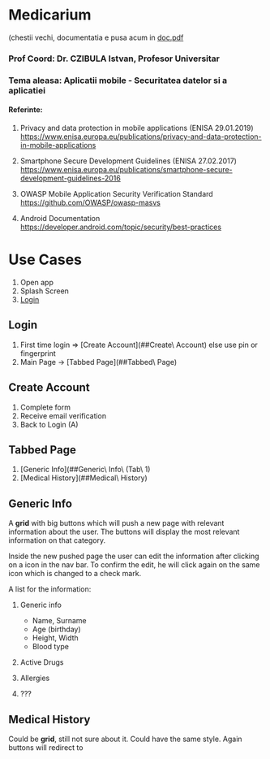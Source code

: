 # Medicarium

(chestii vechi, documentatia e pusa acum in [doc.pdf](https://github.com/GhimpuLucianEduard/Medicarium/blob/master/Docs/doc.pdf)

### Prof Coord: Dr. CZIBULA Istvan, Profesor Universitar

### Tema aleasa: Aplicatii mobile - Securitatea datelor si a aplicatiei

#### Referinte: 

1. Privacy and data protection in mobile applications (ENISA 29.01.2019) 
https://www.enisa.europa.eu/publications/privacy-and-data-protection-in-mobile-applications

2. Smartphone Secure Development Guidelines (ENISA 27.02.2017) 
https://www.enisa.europa.eu/publications/smartphone-secure-development-guidelines-2016

3. OWASP Mobile Application Security Verification Standard  
https://github.com/OWASP/owasp-masvs

4. Android Documentation 
https://developer.android.com/topic/security/best-practices


# Use Cases

1. Open app
2. Splash Screen
3. [Login](##Login) 


## Login

1. First time login => [Create Account](##Create\ Account) else use pin or fingerprint
2. Main Page -> [Tabbed Page](##Tabbed\ Page)

## Create Account

1. Complete form
2. Receive email verification
3. Back to Login (A)

## Tabbed Page

1. [Generic Info](##Generic\ Info\ \(Tab\ 1)
2. [Medical History](##Medical\ History)

## Generic Info

A **grid** with big buttons which will push a new page with relevant information about the user. The buttons will display the most relevant information on that category.

Inside the new pushed page the user can edit the information after clicking on a icon in the nav bar. To confirm the edit, he will click again on the same icon which is changed to a check mark.

A list for the information:

1. Generic info 
   * Name, Surname
   * Age (birthday)
   * Height, Width 
   * Blood type

2. Active Drugs
3. Allergies 
4. ???

 ## Medical History

 Could be **grid**, still not sure about it. Could have the same style. Again buttons will redirect to
